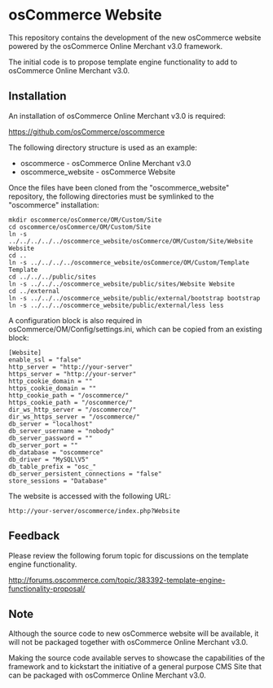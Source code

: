 osCommerce Website
==================

This repository contains the development of the new osCommerce website powered
by the osCommerce Online Merchant v3.0 framework.

The initial code is to propose template engine functionality to add to
osCommerce Online Merchant v3.0.

Installation
------------

An installation of osCommerce Online Merchant v3.0 is required:

https://github.com/osCommerce/oscommerce

The following directory structure is used as an example:

* oscommerce - osCommerce Online Merchant v3.0
* oscommerce_website - osCommerce Website

Once the files have been cloned from the "oscommerce_website" repository, the
following directories must be symlinked to the "oscommerce" installation:

    mkdir oscommerce/osCommerce/OM/Custom/Site
    cd oscommerce/osCommerce/OM/Custom/Site
    ln -s ../../../../../oscommerce_website/osCommerce/OM/Custom/Site/Website Website
    cd ..
    ln -s ../../../../oscommerce_website/osCommerce/OM/Custom/Template Template
    cd ../../../public/sites
    ln -s ../../../oscommerce_website/public/sites/Website Website
    cd ../external
    ln -s ../../../oscommerce_website/public/external/bootstrap bootstrap
    ln -s ../../../oscommerce_website/public/external/less less

A configuration block is also required in osCommerce/OM/Config/settings.ini,
which can be copied from an existing block:

    [Website]
    enable_ssl = "false"
    http_server = "http://your-server"
    https_server = "http://your-server"
    http_cookie_domain = ""
    https_cookie_domain = ""
    http_cookie_path = "/oscommerce/"
    https_cookie_path = "/oscommerce/"
    dir_ws_http_server = "/oscommerce/"
    dir_ws_https_server = "/oscommerce/"
    db_server = "localhost"
    db_server_username = "nobody"
    db_server_password = ""
    db_server_port = ""
    db_database = "oscommerce"
    db_driver = "MySQL\V5"
    db_table_prefix = "osc_"
    db_server_persistent_connections = "false"
    store_sessions = "Database"

The website is accessed with the following URL:

    http://your-server/oscommerce/index.php?Website

Feedback
---------

Please review the following forum topic for discussions on the template engine
functionality.

http://forums.oscommerce.com/topic/383392-template-engine-functionality-proposal/

Note
----

Although the source code to new osCommerce website will be available, it will
not be packaged together with osCommerce Online Merchant v3.0.

Making the source code available serves to showcase the capabilities of the
framework and to kickstart the initiative of a general purpose CMS Site that
can be packaged with osCommerce Online Merchant v3.0.
